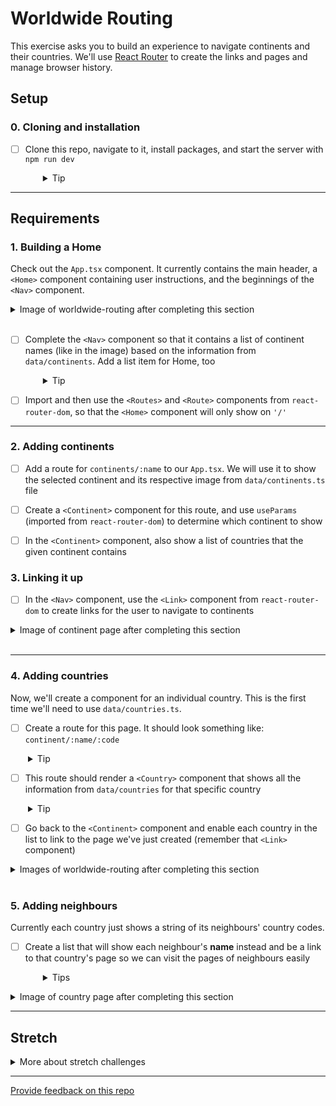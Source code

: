 # Worldwide Routing

This exercise asks you to build an experience to navigate continents and their countries. We'll use [React Router](https://reactrouter.com/docs) to create the links and pages and manage browser history.

## Setup

### 0. Cloning and installation

- [ ] Clone this repo, navigate to it, install packages, and start the server with `npm run dev`
  <details style="padding-left: 2em">
    <summary>Tip</summary>

  ```sh
  cd worldwide-routing
  npm install
  npm run dev
  ```

  </details>

---

## Requirements

### 1. Building a Home

Check out the `App.tsx` component. It currently contains the main header, a `<Home>` component containing user instructions, and the beginnings of the `<Nav>` component.

<details>
  <summary>Image of worldwide-routing after completing this section</summary>

![Web page showing a large title at top, a left navigation listing "Home" plus all seven continents as list items (but not links), and "Please select a continent from the nav list", in the centre](readme-images/release-1.png)

</details>
<br />

- [ ] Complete the `<Nav>` component so that it contains a list of continent names (like in the image) based on the information from `data/continents`. Add a list item for Home, too
  <details style="padding-left: 2em">
    <summary>Tip</summary>

  We can use `Object.keys()` on what is exported from `data/continents.ts` to get a list of continent names.
  </details>

- [ ] Import and then use the `<Routes>` and `<Route>` components from `react-router-dom`, so that the `<Home>` component will only show on `'/'`

---

### 2. Adding continents

- [ ] Add a route for `continents/:name` to our `App.tsx`. We will use it to show the selected continent and its respective image from `data/continents.ts` file

- [ ] Create a `<Continent>` component for this route, and use `useParams` (imported from `react-router-dom`) to determine which continent to show

- [ ] In the `<Continent>` component, also show a list of countries that the given continent contains

### 3. Linking it up

- [ ] In the `<Nav>` component, use the `<Link>` component from `react-router-dom` to create links for the user to navigate to continents

<details>
  <summary>Image of continent page after completing this section</summary>
    
  Notice how `<Continent>` has replaced the `<Home>` component in the image below.

![Left nav list items are now clickable, and the main content area shows the name of a single continent as the largest heading, plus a photo and a list of countries in that continent](readme-images/release-2.png)

</details>
<br />

---

### 4. Adding countries

Now, we'll create a component for an individual country. This is the first time we'll need to use `data/countries.ts`.

- [ ] Create a route for this page. It should look something like: `continent/:name/:code`
<details style="padding-left: 2em">
  <summary>Tip</summary>
  
  We're using the continent name and country code for this route to help us later. The url path for the above suggestion will be entered into the browser as `/continent/Oceania/NZ`.
</details>

- [ ] This route should render a `<Country>` component that shows all the information from `data/countries` for that specific country
<details style="padding-left: 2em">
  <summary>Tip</summary>
  
  The flag emoji icons don't work in all browsers (e.g. in Windows they seem to work in Firefox but not Chrome). If you see `NZ` instead of the NZ flag, try a different browser.
</details>

- [ ] Go back to the `<Continent>` component and enable each country in the list to link to the page we've just created (remember that `<Link>` component)

<details>
  <summary>Images of worldwide-routing after completing this section</summary>

![View of an individual country page, including a flag icon and a few data points about that country](readme-images/release-3-a.png)
![Continent page is similar to before, except the list of countries are also now clickable links](readme-images/release-3-b.png)

</details>
<br />

### 5. Adding neighbours

Currently each country just shows a string of its neighbours' country codes.

- [ ] Create a list that will show each neighbour's **name** instead and be a link to that country's page so we can visit the pages of neighbours easily
  <details style="padding-left: 2em">
    <summary>Tips</summary>

  - Some countries have no neighbours, for example New Zealand. Consider how you handle that case
  - Some countries have neighbours that are not on the same continent, for example, Panama or Turkey. This may factor into how you build this feature
  </details>

<details>
  <summary>Image of country page after completing this section</summary>

![The country page now has a list of neighbouring country names, rather than just a list of country codes, and each country name is a clickable link](readme-images/release-4.png)

</details>

---

## Stretch

<details>
  <summary>More about stretch challenges</summary>

- If you haven't already, add a "Home" link in the `<Nav>` component

- Bold the selected continent in the `<Nav>` when viewing a continent or country and/or change the bullet point style (as shown in the section 6 screenshot) so users will know where they are (Hint: Look up 'NavLink')

- Countries currently show up in the order decided by the data files. Add a feature to show them alphabetically or perhaps even by population

- Read about React Router's [Nested Routes](https://reactrouter.com/docs/en/v6/getting-started/tutorial#nested-routes) and [Index Routes](https://reactrouter.com/docs/en/v6/getting-started/tutorial#index-routes). Pull the common elements from `<App />` (i.e. the heading and the `<Nav />`) and to a new component named `<Main />`, try nesting the routes for `<Home>`, `<Continent>` and `<Country>` in `<Main />`. The `<Home>` component should render on the index route, i.e. when the URL is just `http://localhost:3000/`.

</details>

---

[Provide feedback on this repo](https://docs.google.com/forms/d/e/1FAIpQLSfw4FGdWkLwMLlUaNQ8FtP2CTJdGDUv6Xoxrh19zIrJSkvT4Q/viewform?usp=pp_url&entry.1958421517=worldwide-routing)
